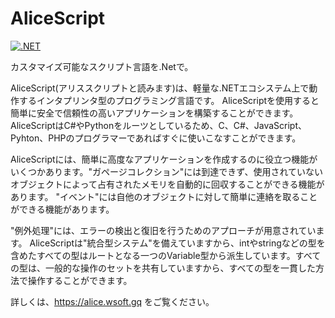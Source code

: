 # AliceScript
[![.NET](https://github.com/taiseiue/AliceScript/actions/workflows/dotnet.yml/badge.svg)](https://github.com/taiseiue/AliceScript/actions/workflows/dotnet.yml)

カスタマイズ可能なスクリプト言語を.Netで。

AliceScript(アリススクリプトと読みます)は、軽量な.NETエコシステム上で動作するインタプリンタ型のプログラミング言語です。 AliceScriptを使用すると簡単に安全で信頼性の高いアプリケーションを構築することができます。 AliceScriptはC#やPythonをルーツとしているため、C、C#、JavaScript、Pyhton、PHPのプログラマーであればすぐに使いこなすことができます。

AliceScriptには、簡単に高度なアプリケーションを作成するのに役立つ機能がいくつかあります。"ガページコレクション"には到達できず、使用されていないオブジェクトによって占有されたメモリを自動的に回収することができる機能があります。 "イベント"には自他のオブジェクトに対して簡単に連絡を取ることができる機能があります。

"例外処理"には、エラーの検出と復旧を行うためのアプローチが用意されています。 AliceScriptは"統合型システム"を備えていますから、intやstringなどの型を含めたすべての型はルートとなる一つのVariable型から派生しています。すべての型は、一般的な操作のセットを共有していますから、すべての型を一貫した方法で操作することができます。

詳しくは、https://alice.wsoft.gq をご覧ください。
